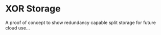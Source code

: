 XOR Storage
===========

A proof of concept to show redundancy capable split storage for future cloud use...

